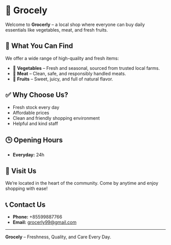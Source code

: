 # 🛒 Grocely

Welcome to **Grocerly** – a local shop where everyone can buy daily essentials like vegetables, meat, and fresh fruits.

## 🥦 What You Can Find

We offer a wide range of high-quality and fresh items:

- 🥬 **Vegetables** – Fresh and seasonal, sourced from trusted local farms.
- 🍖 **Meat** – Clean, safe, and responsibly handled meats.
- 🍎 **Fruits** – Sweet, juicy, and full of natural flavor.

## ✅ Why Choose Us?

- Fresh stock every day  
- Affordable prices  
- Clean and friendly shopping environment  
- Helpful and kind staff  

## 🕒 Opening Hours

- **Everyday:** 24h

## 📍 Visit Us

We’re located in the heart of the community. Come by anytime and enjoy shopping with ease!

## 📞 Contact Us

- **Phone:** +85599887766 
- **Email:** grocerly99@gmail.com

---

**Grocely** – Freshness, Quality, and Care Every Day.
